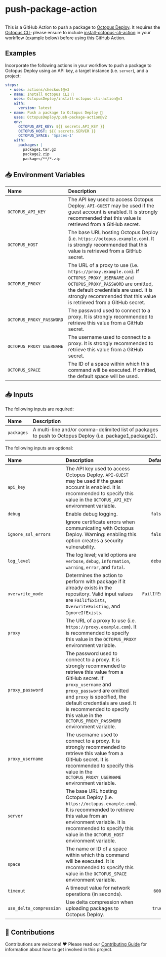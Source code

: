# push-package-action

<img alt= "" src="https://github.com/OctopusDeploy/push-package-action/raw/main/assets/github-actions-octopus.png" />

This is a GitHub Action to push a package to [Octopus Deploy](https://octopus.com/). It requires the [Octopus CLI](https://octopus.com/docs/octopus-rest-api/octopus-cli); please ensure to include [install-octopus-cli-action](https://github.com/OctopusDeploy/install-octopus-cli-action) in your workflow (example below) before using this GitHub Action.

## Examples

Incorporate the following actions in your workflow to push a package to Octopus Deploy using an API key, a target instance (i.e. `server`), and a project:

```yml
steps:
  - uses: actions/checkout@v3
  - name: Install Octopus CLI 🐙
    uses: OctopusDeploy/install-octopus-cli-action@v1
    with:
      version: latest
  - name: Push a package to Octopus Deploy 🐙
    uses: OctopusDeploy/push-package-action@v2
    env:
      OCTOPUS_API_KEY: ${{ secrets.API_KEY }}
      OCTOPUS_HOST: ${{ secrets.SERVER }}
      OCTOPUS_SPACE: 'Spaces-1'
    with:
      packages: |
        package1.tar.gz
        package2.zip
        packages/**/*.zip
```

## 📥 Environment Variables

| Name                    | Description                                                                                                                                                                                                                                                                                                      |
| :---------------------- | :--------------------------------------------------------------------------------------------------------------------------------------------------------------------------------------------------------------------------------------------------------------------------------------------------------------- |
| `OCTOPUS_API_KEY`               | The API key used to access Octopus Deploy. `API-GUEST` may be used if the guest account is enabled. It is strongly recommended that this value is retrieved from a GitHub secret.                                                |
| `OCTOPUS_HOST`                | The base URL hosting Octopus Deploy (i.e. `https://octopus.example.com`). It is strongly recommended that this value is retrieved from a GitHub secret.                                                                                                                                                                |
| `OCTOPUS_PROXY`                 | The URL of a proxy to use (i.e. `https://proxy.example.com`). If `OCTOPUS_PROXY_USERNAME` and `OCTOPUS_PROXY_PASSWORD` are omitted, the default credentials are used. It is strongly recommended that this value is retrieved from a GitHub secret.                                                                                                                                                                                                                                                           |
| `OCTOPUS_PROXY_PASSWORD`        | The password used to connect to a proxy. It is strongly recommended to retrieve this value from a GitHub secret.                                                                        |
| `OCTOPUS_PROXY_USERNAME`        | The username used to connect to a proxy. It is strongly recommended to retrieve this value from a GitHub secret.                                                                                                                                                                                                 |
| `OCTOPUS_SPACE`                 | The ID of a space within which this command will be executed. If omitted, the default space will be used.                                                                                                                                                                                                |


## 📥 Inputs

The following inputs are required:

| Name                    | Description                                                                                                                                                                                                                                                                                                      |
| :---------------------- | :--------------------------------------------------------------------------------------------------------------------------------------------------------------------------------------------------------------------------------------------------------------------------------------------------------------- |
| `packages`              | A multi-line and/or comma-delimited list of packages to push to Octopus Deploy (i.e. package1,package2).                                                                                                                                                                                                         |

The following inputs are optional:

| Name                    | Description                                                                                                                                                                                                                                                                                                      |    Default     |
| :---------------------- | :--------------------------------------------------------------------------------------------------------------------------------------------------------------------------------------------------------------------------------------------------------------------------------------------------------------- | :------------: |
| `api_key`               | The API key used to access Octopus Deploy. `API-GUEST` may be used if the guest account is enabled. It is recommended to specify this value in the `OCTOPUS_API_KEY` environment variable.                                                |                |
| `debug`                 | Enable debug logging.                                                                                                                                                                                                                                                                                            |    `false`     |
| `ignore_ssl_errors`     | Ignore certificate errors when communicating with Octopus Deploy. Warning: enabling this option creates a security vulnerability.                                                                                                                                                                                |    `false`     |
| `log_level`             | The log level; valid options are `verbose`, `debug`, `information`, `warning`, `error`, and `fatal`.                                                                                                                                                                                                             |    `debug`     |
| `overwrite_mode`        | Determines the action to perform with package if it already exists in the repository. Valid input values are `FailIfExists`, `OverwriteExisting`, and `IgnoreIfExists`.                                                                                                                                          | `FailIfExists` |
| `proxy`                 | The URL of a proxy to use (i.e. `https://proxy.example.com`).  It is recommended to specify this value in the `OCTOPUS_PROXY` environment variable.                                                                                                                                                                                                                                                  |                |
| `proxy_password`        | The password used to connect to a proxy. It is strongly recommended to retrieve this value from a GitHub secret. If `proxy_username` and `proxy_password` are omitted and `proxy` is specified, the default credentials are used. It is recommended to specify this value in the `OCTOPUS_PROXY_PASSWORD` environment variable.                                                                              |                |
| `proxy_username`        | The username used to connect to a proxy. It is strongly recommended to retrieve this value from a GitHub secret. It is recommended to specify this value in the `OCTOPUS_PROXY_USERNAME` environment variable.                                                                                                                                                                                               |                |
| `server`                | The base URL hosting Octopus Deploy (i.e. `https://octopus.example.com`). It is recommended to retrieve this value from an environment variable. It is recommended to specify this value in the `OCTOPUS_HOST` environment variable.                                                                                                                                                                |                |
| `space`                 | The name or ID of a space within which this command will be executed. It is recommended to specify this value in the `OCTOPUS_SPACE` environment variable.                                                                                                                                                                                               |                |
| `timeout`               | A timeout value for network operations (in seconds).                                                                                                                                                                                                                                                             |     `600`      |
| `use_delta_compression` | Use delta compression when uploading packages to Octopus Deploy.                                                                                                                                                                                                                                                 |     `true`     |

## 🤝 Contributions

Contributions are welcome! :heart: Please read our [Contributing Guide](CONTRIBUTING.md) for information about how to get involved in this project.

